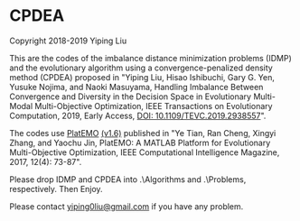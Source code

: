 # CPDEA
Copyright 2018-2019 Yiping Liu 

This are the codes of the imbalance distance minimization problems (IDMP) and the evolutionary algorithm using a convergence-penalized density method (CPDEA) proposed in "Yiping Liu, Hisao Ishibuchi, Gary G. Yen, Yusuke Nojima, and Naoki Masuyama, Handling Imbalance Between Convergence and Diversity in the Decision Space in Evolutionary Multi-Modal Multi-Objective Optimization, IEEE Transactions on Evolutionary Computation, 2019, Early Access, [DOI: 10.1109/TEVC.2019.2938557](http://dx.doi.org/10.1109/TEVC.2019.2938557)". 

The codes use [PlatEMO](https://github.com/BIMK/PlatEMO) [(v1.6)](https://github.com/BIMK/PlatEMO/releases/tag/PlatEMO_v1.6.1) published in "Ye Tian, Ran Cheng, Xingyi Zhang, and Yaochu Jin, PlatEMO: A MATLAB Platform for Evolutionary Multi-Objective Optimization, IEEE Computational Intelligence Magazine, 2017, 12(4): 73-87". 

Please drop IDMP and CPDEA into .\Algorithms and .\Problems, respectively. Then Enjoy. 

Please contact yiping0liu@gmail.com if you have any problem.
